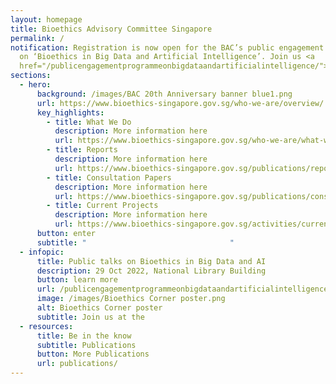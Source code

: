 ```yaml
---
layout: homepage
title: Bioethics Advisory Committee Singapore
permalink: /
notification: Registration is now open for the BAC’s public engagement programme
  on ‘Bioethics in Big Data and Artificial Intelligence’. Join us <a
  href="/publicengagementprogrammeonbigdataandartificialintelligence/">here</a>.
sections:
  - hero:
      background: /images/BAC 20th Anniversary banner blue1.png
      url: https://www.bioethics-singapore.gov.sg/who-we-are/overview/
      key_highlights:
        - title: What We Do
          description: More information here
          url: https://www.bioethics-singapore.gov.sg/who-we-are/what-we-do/
        - title: Reports
          description: More information here
          url: https://www.bioethics-singapore.gov.sg/publications/reports/
        - title: Consultation Papers
          description: More information here
          url: https://www.bioethics-singapore.gov.sg/publications/consultation-papers/
        - title: Current Projects
          description: More information here
          url: https://www.bioethics-singapore.gov.sg/activities/current-projects/
      button: enter
      subtitle: "                                "
  - infopic:
      title: Public talks on Bioethics in Big Data and AI
      description: 29 Oct 2022, National Library Building
      button: learn more
      url: /publicengagementprogrammeonbigdataandartificialintelligence/
      image: /images/Bioethics Corner poster.png
      alt: Bioethics Corner poster
      subtitle: Join us at the
  - resources:
      title: Be in the know
      subtitle: Publications
      button: More Publications
      url: publications/
---
```


